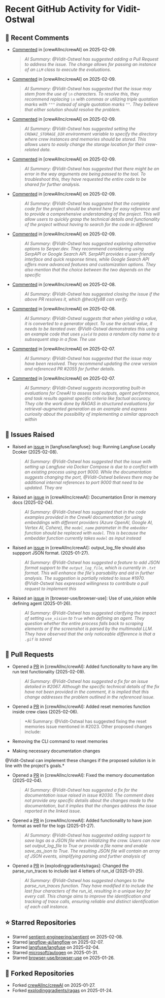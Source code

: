 # Recent GitHub Activity for Vidit-Ostwal

## 💬 Recent Comments
- [Commented](https://github.com/crewAIInc/crewAI/issues/2067#issuecomment-2646579129) in [crewAIInc/crewAI] on 2025-02-09.
  > *AI Summary: @Vidit-Ostwal has suggested adding a Pull Request to address the issue. The change allows for passing an instance of an `LLM` class to execute the evaluations.*
- [Commented](https://github.com/crewAIInc/crewAI/issues/2046#issuecomment-2646469809) in [crewAIInc/crewAI] on 2025-02-09.
  > *AI Summary: @Vidit-Ostwal has suggested that the issue may stem from the use of `\n` characters. To resolve this, they recommend replacing `\n` with commas or utilizing triple quotation marks with `"""` instead of single quotation marks `""`. They believe that either solution should resolve the problem.*
- [Commented](https://github.com/crewAIInc/crewAI/issues/2014#issuecomment-2646308001) in [crewAIInc/crewAI] on 2025-02-09.
  > *AI Summary: @Vidit-Ostwal has suggested setting the `CREWAI_STORAGE_DIR` environment variable to specify the directory where crew instances and memories should be stored. This allows users to easily change the storage location for their crew-related data.*
- [Commented](https://github.com/crewAIInc/crewAI/issues/2046#issuecomment-2646302061) in [crewAIInc/crewAI] on 2025-02-09.
  > *AI Summary: @Vidit-Ostwal has suggested that there might be an error in the way arguments are being passed to the tool. To troubleshoot this, they have requested the entire code to be shared for further analysis.*
- [Commented](https://github.com/crewAIInc/crewAI/issues/2054#issuecomment-2646300138) in [crewAIInc/crewAI] on 2025-02-09.
  > *AI Summary: @Vidit-Ostwal has suggested that the complete code for the project should be shared here for easy reference and to provide a comprehensive understanding of the project. This will allow users to quickly grasp the technical details and functionality of the project without having to search for the code in different*
- [Commented](https://github.com/crewAIInc/crewAI/issues/2065#issuecomment-2646298829) in [crewAIInc/crewAI] on 2025-02-09.
  > *AI Summary: @Vidit-Ostwal has suggested exploring alternative options to Serper.dev. They recommend considering using SerpAPI or Google Search API. SerpAPI provides a user-friendly interface and quick response times, while Google Search API offers more advanced features and customization options. They also mention that the choice between the two depends on the specific*
- [Commented](https://github.com/crewAIInc/crewAI/issues/2023#issuecomment-2644717512) in [crewAIInc/crewAI] on 2025-02-08.
  > *AI Summary: @Vidit-Ostwal has suggested closing the issue if the above PR resolves it, which @heckfy88 can verify.*
- [Commented](https://github.com/crewAIInc/crewAI/issues/2025#issuecomment-2644714108) in [crewAIInc/crewAI] on 2025-02-08.
  > *AI Summary: @Vidit-Ostwal suggests that when yielding a value, it is converted to a generator object. To use the actual value, it needs to be iterated over. @Vidit-Ostwal demonstrates this using an example code that uses `yield` to pass a random city name to a subsequent step in a flow. The use*
- [Commented](https://github.com/crewAIInc/crewAI/issues/2055#issuecomment-2643704539) in [crewAIInc/crewAI] on 2025-02-07.
  > *AI Summary: @Vidit-Ostwal has suggested that the issue may have been resolved. They recommend updating the crew version and referenced PR #2055 for further details.*
- [Commented](https://github.com/crewAIInc/crewAI/pull/2047#issuecomment-2643616523) in [crewAIInc/crewAI] on 2025-02-07.
  > *AI Summary: @Vidit-Ostwal suggests incorporating built-in evaluations for CrewAI to assess tool outputs, agent performance, and task results against specific criteria like factual accuracy. They cite the work done by RAGAS in structured evaluations for retrieval-augmented generation as an example and express curiosity about the possibility of implementing a similar approach within*

## 🐛 Issues Raised
- Raised an [issue](https://github.com/langfuse/langfuse/issues/5432) in [langfuse/langfuse]: bug: Running Langfuse Locally Dcoker (2025-02-08).
  > *AI Summary: @Vidit-Ostwal has suggested that the issue with setting up Langfuse via Docker Compose is due to a conflict with an existing process using port 9000. While the documentation suggests changing the port, @Vidit-Ostwal believes there may be additional internal references to port 9000 that need to be updated. They are*
- Raised an [issue](https://github.com/crewAIInc/crewAI/issues/2030) in [crewAIInc/crewAI]: Documentation Error in memory docs (2025-02-04).
  > *AI Summary: @Vidit-Ostwal has suggested that in the code examples provided in the CrewAI documentation for using embeddings with different providers (Azure OpenAI, Google AI, Vertex AI, Cohere), the `model_name` parameter in the `embedder` function should be replaced with `model`. This is because the embedder function currently takes `model` as input instead*
- Raised an [issue](https://github.com/crewAIInc/crewAI/issues/1984) in [crewAIInc/crewAI]: output_log_file should also suppport JSON format. (2025-01-27).
  > *AI Summary: @Vidit-Ostwal has suggested a feature to add JSON format support to the `output_log_file`, which is currently in `.txt` format. This will enhance the file's parsability and aid in further analysis. The suggestion is partially related to issue #1970. @Vidit-Ostwal has expressed willingness to contribute a pull request to implement this*
- Raised an [issue](https://github.com/browser-use/browser-use/issues/407) in [browser-use/browser-use]: Use of use_vision while defining agent (2025-01-26).
  > *AI Summary: @Vidit-Ostwal has suggested clarifying the impact of setting `use_vision` to `True` when defining an agent. They question whether the entire process falls back to scraping elements or if the screenshot is parsed by the multimodal LLM. They have observed that the only noticeable difference is that a `.gif` is saved*

## 🚀 Pull Requests
- Opened a [PR](https://github.com/crewAIInc/crewAI/pull/2071) in [crewAIInc/crewAI]: Added functionality to have any llm run test functionality (2025-02-09).
  > *AI Summary: @Vidit-Ostwal has suggested a fix for an issue detailed in #2067. Although the specific technical details of the fix have not been provided in the comment, it is implied that this change addresses the problem outlined in the referenced issue.*
- Opened a [PR](https://github.com/crewAIInc/crewAI/pull/2047) in [crewAIInc/crewAI]: Added reset memories function inside crew class (2025-02-06).
  > *AI Summary: @Vidit-Ostwal has suggested fixing the reset memories issue mentioned in #2023. Other proposed changes include:

- Removing the CLI command to reset memories
- Making necessary documentation changes

@Vidit-Ostwal can implement these changes if the proposed solution is in line with the project's goals.*
- Opened a [PR](https://github.com/crewAIInc/crewAI/pull/2031) in [crewAIInc/crewAI]: Fixed the memory documentation (2025-02-04).
  > *AI Summary: @Vidit-Ostwal has suggested a fix for the documentation issue raised in issue #2030. The comment does not provide any specific details about the changes made to the documentation, but it implies that the changes address the issue reported in the linked issue.*
- Opened a [PR](https://github.com/crewAIInc/crewAI/pull/1985) in [crewAIInc/crewAI]: Added functionality to have json format as well for the logs (2025-01-27).
  > *AI Summary: @Vidit-Ostwal has suggested adding support to save logs as a JSON file when initializing the crew. Users can now set output_log_file to True or provide a file name and enable save_as_json to True. The resulting JSON file will contain an array of JSON events, simplifying parsing and further analysis of*
- Opened a [PR](https://github.com/explodinggradients/ragas/pull/1880) in [explodinggradients/ragas]: Changed the parse_run_traces to include last 4 letters of run_id (2025-01-25).
  > *AI Summary: @Vidit-Ostwal has suggested changes to the parse_run_traces function. They have modified it to include the last four characters of the run_id, resulting in a unique key for every call. This change aims to improve the identification and tracking of trace calls, ensuring reliable and distinct identification of each call instance.*

## ⭐ Starred Repositories
- Starred [sentient-engineering/sentient](https://github.com/sentient-engineering/sentient) on 2025-02-08.
- Starred [langflow-ai/langflow](https://github.com/langflow-ai/langflow) on 2025-02-07.
- Starred [langfuse/langfuse](https://github.com/langfuse/langfuse) on 2025-02-04.
- Starred [microsoft/autogen](https://github.com/microsoft/autogen) on 2025-01-31.
- Starred [browser-use/browser-use](https://github.com/browser-use/browser-use) on 2025-01-26.

## 🍴 Forked Repositories
- Forked [crewAIInc/crewAI](https://github.com/Vidit-Ostwal/crewAI) on 2025-01-27.
- Forked [explodinggradients/ragas](https://github.com/Vidit-Ostwal/ragas) on 2025-01-24.
